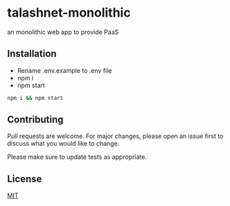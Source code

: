 # talashnet-monolithic
an monolithic web app to provide PaaS

## Installation

- Rename .env.example to .env file
- npm i
- npm start

```bash
npm i && npm start
```

## Contributing
Pull requests are welcome. For major changes, please open an issue first to discuss what you would like to change.

Please make sure to update tests as appropriate.

## License
[MIT](https://choosealicense.com/licenses/mit/)